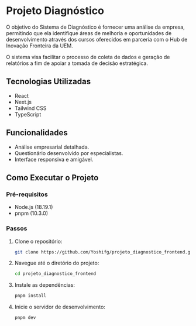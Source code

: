 # Projeto Diagnóstico

O objetivo do Sistema de Diagnóstico é fornecer uma análise da empresa, permitindo que ela identifique áreas de melhoria e oportunidades de desenvolvimento através dos cursos oferecidos em parceria com o Hub de Inovação Fronteira da UEM. 

O sistema visa facilitar o processo de coleta de dados e geração de relatórios a fim de apoiar a tomada de decisão estratégica.

## Tecnologias Utilizadas
- React
- Next.js
- Tailwind CSS
- TypeScript

## Funcionalidades
- Análise empresarial detalhada.
- Questionário desenvolvido por especialistas.
- Interface responsiva e amigável.

## Como Executar o Projeto

### Pré-requisitos
- Node.js (18.19.1)
- pnpm (10.3.0)

### Passos
1. Clone o repositório:
   ```bash
   git clone https://github.com/Yoshifg/projeto_diagnostico_frontend.git
   ```
   
2. Navegue até o diretório do projeto:
   ```bash
   cd projeto_diagnostico_frontend
   ```
   
3. Instale as dependências:
   ```bash
   pnpm install
   ```
   
4. Inicie o servidor de desenvolvimento:
   ```bash
   pnpm dev
   ```
